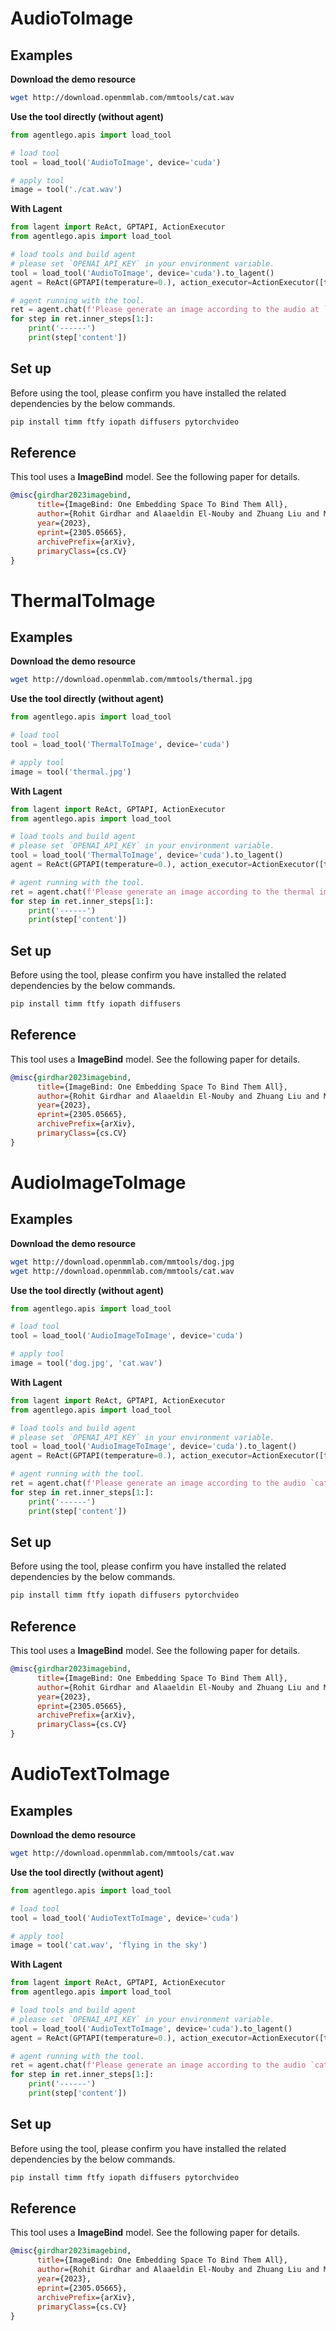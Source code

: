 # AudioToImage

## Examples

**Download the demo resource**

```bash
wget http://download.openmmlab.com/mmtools/cat.wav
```

**Use the tool directly (without agent)**

```python
from agentlego.apis import load_tool

# load tool
tool = load_tool('AudioToImage', device='cuda')

# apply tool
image = tool('./cat.wav')
```

**With Lagent**

```python
from lagent import ReAct, GPTAPI, ActionExecutor
from agentlego.apis import load_tool

# load tools and build agent
# please set `OPENAI_API_KEY` in your environment variable.
tool = load_tool('AudioToImage', device='cuda').to_lagent()
agent = ReAct(GPTAPI(temperature=0.), action_executor=ActionExecutor([tool]))

# agent running with the tool.
ret = agent.chat(f'Please generate an image according to the audio at `cat.wav`')
for step in ret.inner_steps[1:]:
    print('------')
    print(step['content'])
```

## Set up

Before using the tool, please confirm you have installed the related dependencies by the below commands.

```bash
pip install timm ftfy iopath diffusers pytorchvideo
```

## Reference

This tool uses a **ImageBind** model. See the following paper for details.

```bibtex
@misc{girdhar2023imagebind,
      title={ImageBind: One Embedding Space To Bind Them All},
      author={Rohit Girdhar and Alaaeldin El-Nouby and Zhuang Liu and Mannat Singh and Kalyan Vasudev Alwala and Armand Joulin and Ishan Misra},
      year={2023},
      eprint={2305.05665},
      archivePrefix={arXiv},
      primaryClass={cs.CV}
}
```

# ThermalToImage

## Examples

**Download the demo resource**

```bash
wget http://download.openmmlab.com/mmtools/thermal.jpg
```

**Use the tool directly (without agent)**

```python
from agentlego.apis import load_tool

# load tool
tool = load_tool('ThermalToImage', device='cuda')

# apply tool
image = tool('thermal.jpg')
```

**With Lagent**

```python
from lagent import ReAct, GPTAPI, ActionExecutor
from agentlego.apis import load_tool

# load tools and build agent
# please set `OPENAI_API_KEY` in your environment variable.
tool = load_tool('ThermalToImage', device='cuda').to_lagent()
agent = ReAct(GPTAPI(temperature=0.), action_executor=ActionExecutor([tool]))

# agent running with the tool.
ret = agent.chat(f'Please generate an image according to the thermal image at `thermal.jpg`')
for step in ret.inner_steps[1:]:
    print('------')
    print(step['content'])
```

## Set up

Before using the tool, please confirm you have installed the related dependencies by the below commands.

```bash
pip install timm ftfy iopath diffusers
```

## Reference

This tool uses a **ImageBind** model. See the following paper for details.

```bibtex
@misc{girdhar2023imagebind,
      title={ImageBind: One Embedding Space To Bind Them All},
      author={Rohit Girdhar and Alaaeldin El-Nouby and Zhuang Liu and Mannat Singh and Kalyan Vasudev Alwala and Armand Joulin and Ishan Misra},
      year={2023},
      eprint={2305.05665},
      archivePrefix={arXiv},
      primaryClass={cs.CV}
}
```

# AudioImageToImage

## Examples

**Download the demo resource**

```bash
wget http://download.openmmlab.com/mmtools/dog.jpg
wget http://download.openmmlab.com/mmtools/cat.wav
```

**Use the tool directly (without agent)**

```python
from agentlego.apis import load_tool

# load tool
tool = load_tool('AudioImageToImage', device='cuda')

# apply tool
image = tool('dog.jpg', 'cat.wav')
```

**With Lagent**

```python
from lagent import ReAct, GPTAPI, ActionExecutor
from agentlego.apis import load_tool

# load tools and build agent
# please set `OPENAI_API_KEY` in your environment variable.
tool = load_tool('AudioImageToImage', device='cuda').to_lagent()
agent = ReAct(GPTAPI(temperature=0.), action_executor=ActionExecutor([tool]))

# agent running with the tool.
ret = agent.chat(f'Please generate an image according to the audio `cat.wav` and image `dog.jpg`.')
for step in ret.inner_steps[1:]:
    print('------')
    print(step['content'])
```

## Set up

Before using the tool, please confirm you have installed the related dependencies by the below commands.

```bash
pip install timm ftfy iopath diffusers pytorchvideo
```

## Reference

This tool uses a **ImageBind** model. See the following paper for details.

```bibtex
@misc{girdhar2023imagebind,
      title={ImageBind: One Embedding Space To Bind Them All},
      author={Rohit Girdhar and Alaaeldin El-Nouby and Zhuang Liu and Mannat Singh and Kalyan Vasudev Alwala and Armand Joulin and Ishan Misra},
      year={2023},
      eprint={2305.05665},
      archivePrefix={arXiv},
      primaryClass={cs.CV}
}
```

# AudioTextToImage

## Examples

**Download the demo resource**

```bash
wget http://download.openmmlab.com/mmtools/cat.wav
```

**Use the tool directly (without agent)**

```python
from agentlego.apis import load_tool

# load tool
tool = load_tool('AudioTextToImage', device='cuda')

# apply tool
image = tool('cat.wav', 'flying in the sky')
```

**With Lagent**

```python
from lagent import ReAct, GPTAPI, ActionExecutor
from agentlego.apis import load_tool

# load tools and build agent
# please set `OPENAI_API_KEY` in your environment variable.
tool = load_tool('AudioTextToImage', device='cuda').to_lagent()
agent = ReAct(GPTAPI(temperature=0.), action_executor=ActionExecutor([tool]))

# agent running with the tool.
ret = agent.chat(f'Please generate an image according to the audio `cat.wav`, and it should fly in the sky.')
for step in ret.inner_steps[1:]:
    print('------')
    print(step['content'])
```

## Set up

Before using the tool, please confirm you have installed the related dependencies by the below commands.

```bash
pip install timm ftfy iopath diffusers pytorchvideo
```

## Reference

This tool uses a **ImageBind** model. See the following paper for details.

```bibtex
@misc{girdhar2023imagebind,
      title={ImageBind: One Embedding Space To Bind Them All},
      author={Rohit Girdhar and Alaaeldin El-Nouby and Zhuang Liu and Mannat Singh and Kalyan Vasudev Alwala and Armand Joulin and Ishan Misra},
      year={2023},
      eprint={2305.05665},
      archivePrefix={arXiv},
      primaryClass={cs.CV}
}
```
